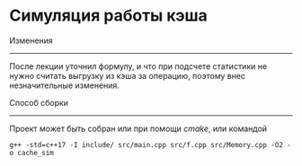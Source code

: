 Симуляция работы кэша
======

Изменения
____

После лекции уточнил формулу, и что при подсчете статистики не нужно считать выгрузку из кэша
за операцию, 
поэтому внес незначительные изменения.

Способ сборки
____

Проект может быть собран или при помощи *cmake*, или командой 
```
g++ -std=c++17 -I include/ src/main.cpp src/f.cpp src/Memory.cpp -O2 -o cache_sim
```
